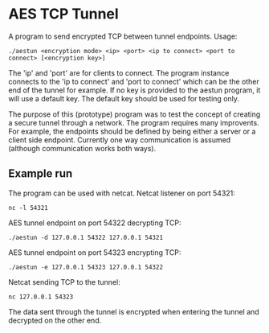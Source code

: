 # AES TCP Tunnel
A program to send encrypted TCP between tunnel endpoints.
Usage:
```
./aestun <encryption mode> <ip> <port> <ip to connect> <port to connect> [<encryption key>]
```
The 'ip' and 'port' are for clients to connect. The program instance connects to the 'ip to connect' and 'port to connect' which can be the other end of the tunnel for example.
If no key is provided to the aestun program, it will use a default key. The default key should be used for testing only.

The purpose of this (prototype) program was to test the concept of creating a secure tunnel through a network. The program requires many improvents. For example, the endpoints should be defined by being either a server or a client side endpoint. Currently one way communication is assumed (although communication works both ways).

## Example run
The program can be used with netcat.
Netcat listener on port 54321:
```
nc -l 54321
```
AES tunnel endpoint on port 54322 decrypting TCP:
```
./aestun -d 127.0.0.1 54322 127.0.0.1 54321
```
AES tunnel endpoint on port 54323 encrypting TCP:
```
./aestun -e 127.0.0.1 54323 127.0.0.1 54322
```
Netcat sending TCP to the tunnel:
```
nc 127.0.0.1 54323
```
The data sent through the tunnel is encrypted when entering the tunnel and decrypted on the other end.
